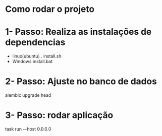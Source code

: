 # Como rodar o projeto

# 1- Passo: Realiza as instalações de dependencias 
- linux(ubuntu)
    . install.sh
- Windows
    install.bat

# 2- Passo: Ajuste no banco de dados
alembic upgrade head

# 3- Passo: rodar aplicação 
task run --host 0.0.0.0